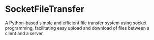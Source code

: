 # SocketFileTransfer
A Python-based simple and efficient file transfer system using socket programming, facilitating easy upload and download of files between a client and a server.
